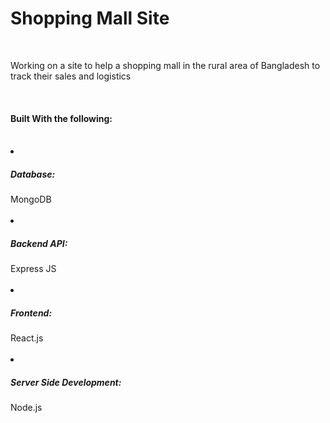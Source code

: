 <h1>Shopping Mall Site</h1> </br>
<p> Working on a site to help a shopping mall in the rural area of Bangladesh to track their sales and logistics </p> </br>
<h4> Built With the following: </h4></br>
<li> <h5> Database: </h5> MongoDB </li></br>
<li> <h5> Backend API: </h5> Express JS </li></br>
<li> <h5> Frontend: </h5> React.js </li></br>
<li> <h5> Server Side Development: </h5> Node.js</li></br>